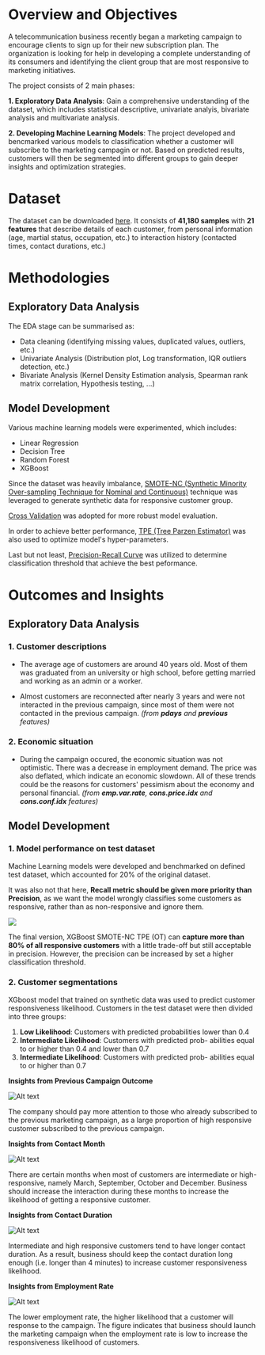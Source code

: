 # Overview and Objectives

A telecommunication business recently began a marketing campaign to encourage clients to sign up for their new subscription plan. The organization is looking for help in developing a complete understanding of its consumers and identifying the client group that are most responsive to marketing initiatives.

The project consists of 2 main phases: 

**1. Exploratory Data Analysis**: Gain a comprehensive understanding of the dataset, which includes statistical descriptive, univariate analyis, bivariate analysis and multivariate analysis.

**2. Developing Machine Learning Models**: The project developed and bencmarked various models to classification whether a customer will subscribe to the marketing campagin or not. Based on predicted results, customers will then be segmented into different groups to gain deeper insights and optimization strategies.

# Dataset

The dataset can be downloaded [here](https://drive.google.com/file/d/113_wcUa5BkKZico4ySDSe-wFzWajgHKL/view?usp=drive_link). It consists of **41,180 samples** with **21 features** that describe details of each customer, from personal information (age, martial status, occupation, etc.) to interaction history (contacted times, contact durations, etc.)

# Methodologies

## Exploratory Data Analysis
The EDA stage can be summarised as:
- Data cleaning (identifying missing values, duplicated values, outliers, etc.)
- Univariate Analysis (Distribution plot, Log transformation, IQR outliers detection, etc.)
- Bivariate Analysis (Kernel Density Estimation analysis, Spearman rank matrix correlation, Hypothesis testing, ...)

## Model Development
Various machine learning models were experimented, which includes:
- Linear Regression
- Decision Tree
- Random Forest
- XGBoost

Since the dataset was heavily imbalance, [SMOTE-NC (Synthetic Minority Over-sampling Technique for Nominal and Continuous)](https://imbalanced-learn.org/stable/references/generated/imblearn.over_sampling.SMOTENC.html) technique was leveraged to generate synthetic data for responsive customer group. 

[Cross Validation](https://scikit-learn.org/stable/modules/generated/sklearn.model_selection.cross_validate.html) was adopted for more robust model evaluation.

In order to achieve better performance, [TPE (Tree Parzen Estimator)](https://arxiv.org/abs/2304.11127) was also used to optimize model's hyper-parameters. 

Last but not least, [Precision-Recall Curve](https://scikit-learn.org/stable/modules/generated/sklearn.metrics.precision_recall_curve.html) was utilized to determine classification threshold that achieve the best peformance.


# Outcomes and Insights
## Exploratory Data Analysis
### 1. Customer descriptions

- The average age of customers are around 40 years old. Most of them was graduated from an university or high school, before getting married and working as an admin or a worker.

- Almost customers are reconnected after nearly 3 years and were not interacted in the previous campaign, since most of them were not contacted in the previous campaign. *(from **pdays** and **previous** features)*

### 2. Economic situation
- During the campaign occured, the economic situation was not optimistic. There was a decrease in employment demand. The price was also deflated, which indicate an economic slowdown. All of these trends could be the reasons for customers' pessimism about the economy and personal financial. *(from **emp.var.rate**, **cons.price.idx** and **cons.conf.idx** features)*

## Model Development

### 1. Model performance on test dataset
Machine Learning models were developed and benchmarked on defined test dataset, which accounted for 20% of the original dataset. 

It was also not that here, **Recall metric should be given more priority than Precision**, as we want the model wrongly classifies some customers as responsive, rather than as non-responsive and ignore them.

![](figures/model_benchmark.png)

The final version, XGBoost SMOTE-NC TPE (OT) can **capture more than 80% of all responsive customers** with a little trade-off but still acceptable in precision. However, the precision can be increased by set a higher classification threshold.

### 2. Customer segmentations

XGboost model that trained on synthetic data was used to predict customer responsiveness likelihood. Customers in the test dataset were then divided into three groups:
1. **Low Likelihood**: Customers with predicted probabilities lower than 0.4
2. **Intermediate Likelihood**: Customers with predicted prob- abilities equal to or higher than 0.4 and lower than 0.7
3. **Intermediate Likelihood**: Customers with predicted prob- abilities equal to or higher than 0.7

**Insights from Previous Campaign Outcome**

![Alt text](figures/poutcome_insight.png)

The company should pay more attention to those who already subscribed to the previous marketing campaign, as a large proportion of high responsive customer subscribed to the previous campaign.

**Insights from Contact Month**

![Alt text](figures/contact_month_insight.png)

There are certain months when most of customers are intermediate or high-responsive, namely March, September, October and December. Business should increase the interaction during these months to increase the likelihood of getting a responsive customer.

**Insights from Contact Duration**

![Alt text](figures/duration_insight.png)

Intermediate and high responsive customers tend to have longer contact duration. As a result, business should keep the contact duration long enough (i.e. longer than 4 minutes) to increase customer responsiveness likelihood.

**Insights from Employment Rate**

![Alt text](figures/emp_rate_insight.png)

The lower employment rate, the higher likelihood that a customer will response to the campaign. The figure indicates that business should launch the marketing campaign when the employment rate is low to increase the responsiveness likelihood of customers.